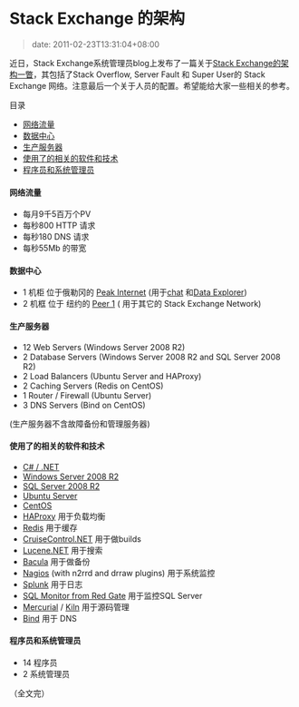 # Stack Exchange 的架构
>date: 2011-02-23T13:31:04+08:00


近日，Stack Exchange系统管理员blog上发布了一篇关于[Stack Exchange的架构一瞥](http://blog.serverfault.com/post/stack-exchanges-architecture-in-bullet-points/)，其包括了Stack Overflow, Server Fault 和 Super User的 Stack Exchange 网络。注意最后一个关于人员的配置。希望能给大家一些相关的参考。




目录



* [网络流量](#%E7%BD%91%E7%BB%9C%E6%B5%81%E9%87%8F "网络流量")
* [数据中心](#%E6%95%B0%E6%8D%AE%E4%B8%AD%E5%BF%83 "数据中心")
* [生产服务器](#%E7%94%9F%E4%BA%A7%E6%9C%8D%E5%8A%A1%E5%99%A8 "生产服务器")
* [使用了的相关的软件和技术](#%E4%BD%BF%E7%94%A8%E4%BA%86%E7%9A%84%E7%9B%B8%E5%85%B3%E7%9A%84%E8%BD%AF%E4%BB%B6%E5%92%8C%E6%8A%80%E6%9C%AF "使用了的相关的软件和技术")
* [程序员和系统管理员](#%E7%A8%8B%E5%BA%8F%E5%91%98%E5%92%8C%E7%B3%BB%E7%BB%9F%E7%AE%A1%E7%90%86%E5%91%98 "程序员和系统管理员")

#### 网络流量


* 每月9千5百万个PV
* 每秒800 HTTP 请求
* 每秒180 DNS 请求
* 每秒55Mb 的带宽


#### 数据中心


* 1 机柜 位于俄勒冈的 [Peak Internet](http://www.peakinternet.com/) (用于[chat](http://chat.stackexchange.com/) 和[Data Explorer](http://data.stackexchange.com/))
* 2 机框 位于 纽约的 [Peer 1](http://www.peer1.com/) ( 用于其它的 Stack Exchange Network)



#### 生产服务器


* 12 Web Servers (Windows Server 2008 R2)
* 2 Database Servers (Windows Server 2008 R2 and SQL Server 2008 R2)
* 2 Load Balancers (Ubuntu Server and HAProxy)
* 2 Caching Servers (Redis on CentOS)
* 1 Router / Firewall (Ubuntu Server)
* 3 DNS Servers (Bind on CentOS)


(生产服务器不含故障备份和管理服务器)


#### 使用了的相关的软件和技术


* [C# / .NET](http://www.microsoft.com/net/)
* [Windows Server 2008 R2](http://www.microsoft.com/windowsserver2008/en/us/default.aspx)
* [SQL Server 2008 R2](http://www.microsoft.com/sqlserver/en/us/default.aspx)
* [Ubuntu Server](http://www.ubuntu.com/server)
* [CentOS](http://www.centos.org/)
* [HAProxy](http://haproxy.1wt.eu/) 用于负载均衡
* [Redis](http://redis.io/) 用于缓存
* [CruiseControl.NET](http://sourceforge.net/projects/ccnet/) 用于做builds
* [Lucene.NET](http://lucene.apache.org/lucene.net/) 用于搜索
* [Bacula](http://www.bacula.org/en/) 用于做备份
* [Nagios](http://www.nagios.org/) (with n2rrd and drraw plugins) 用于系统监控
* [Splunk](http://www.splunk.com/) 用于日志
* [SQL Monitor from Red Gate](http://www.red-gate.com/products/dba/sql-monitor/) 用于监控SQL Server
* [Mercurial](http://mercurial.selenic.com/) / [Kiln](http://www.fogcreek.com/kiln/) 用于源码管理
* [Bind](http://www.isc.org/software/bind) 用于 DNS


#### 程序员和系统管理员


* 14 程序员
* 2 系统管理员


（全文完）


